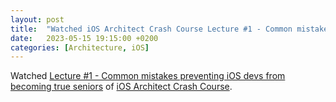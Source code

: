 ```yaml
---
layout: post
title:  "Watched iOS Architect Crash Course Lecture #1 - Common mistakes preventing iOS devs from becoming true seniors of iOS Architect Crash Course"
date:   2023-05-15 19:15:00 +0200
categories: [Architecture, iOS]
---
```

Watched [Lecture #1 - Common mistakes preventing iOS devs from becoming true seniors](https://s3.eu-central-1.amazonaws.com/w7-public/essentialdeveloper.com+iOS+Architect+Crash+Course+Lecture+%231+-+Common+mistakes+preventing+iOS+devs+from+becoming+true+seniors.mp4) of [iOS Architect Crash Course](https://iosacademy.essentialdeveloper.com/p/ios-architect-crash-course-orga0eb/).
